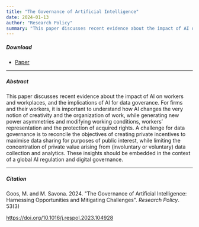 ```yaml
---
title: "The Governance of Artificial Intelligence" 
date: 2024-01-13
author: "Research Policy"
summary: "This paper discusses recent evidence about the impact of AI on workers and workplaces, and the implications of AI for data goverance. For firms and their workers, it is important to understand how AI changes working conditions, workers’ representation and the protection of acquired rights, and the balance of power between firms and workers more broadly. A challenge for data governance is to reconcile the objectives of creating private incentives to maximise data sharing for purposes of public interest, while limiting the concentration of private value arising from (involuntary or voluntary) data collection and analytics."
---
```


##### Download

+ [Paper](/18.pdf)
---

##### Abstract

This paper discusses recent evidence about the impact of AI on workers and workplaces, and the implications of AI for data goverance. For firms and their workers, it is important to understand how AI changes the very notion of creativity and the organization of work, while generating new power asymmetries and modifying working conditions, workers’ representation and the protection of acquired rights. A challenge for data governance is to reconcile the objectives of creating private incentives to maximise data sharing for purposes of public interest, while limiting the concentration of private value arising from (involuntary or voluntary) data collection and analytics. These insights should be embedded in the context of a global AI
regulation and digital governance. 

---

##### Citation

Goos, M. and M. Savona. 2024. "The Governance of Artificial Intelligence: Harnessing Opportunities and Mitigating Challenges". *Research Policy*. 53(3)

https://doi.org/10.1016/j.respol.2023.104928